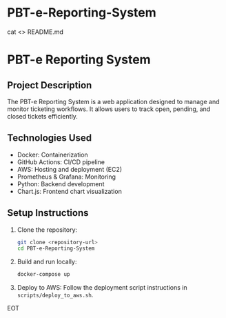 # PBT-e-Reporting-System
cat <<EOT >> README.md
# PBT-e Reporting System

## Project Description
The PBT-e Reporting System is a web application designed to manage and monitor ticketing workflows. It allows users to track open, pending, and closed tickets efficiently.

## Technologies Used
- Docker: Containerization
- GitHub Actions: CI/CD pipeline
- AWS: Hosting and deployment (EC2)
- Prometheus & Grafana: Monitoring
- Python: Backend development
- Chart.js: Frontend chart visualization

## Setup Instructions
1. Clone the repository:
   ```bash
   git clone <repository-url>
   cd PBT-e-Reporting-System
   ```

2. Build and run locally:
   ```bash
   docker-compose up
   ```

3. Deploy to AWS:
   Follow the deployment script instructions in `scripts/deploy_to_aws.sh`.

EOT
